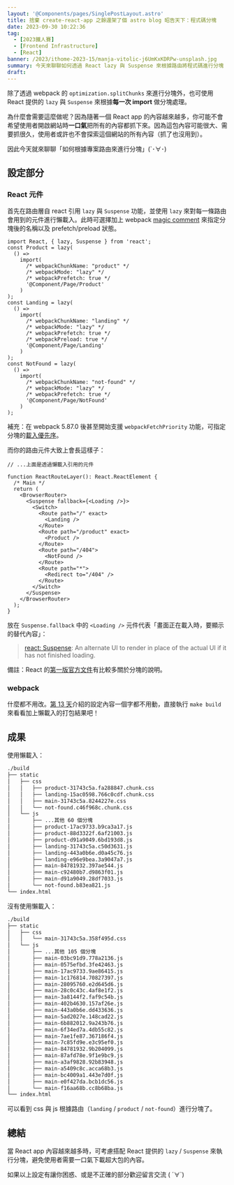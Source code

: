 ```yaml
---
layout: '@Components/pages/SinglePostLayout.astro'
title: 捨棄 create-react-app 之餘還架了個 astro blog 昭告天下：程式碼分塊
date: 2023-09-30 10:22:36
tag:
  - [2023鐵人賽]
  - [Frontend Infrastructure]
  - [React]
banner: /2023/ithome-2023-15/manja-vitolic-j6UmKxKDRPw-unsplash.jpg
summary: 今天來聊聊如何透過 React lazy 與 Suspense 來根據路由將程式碼進行分塊
draft:
---
```


除了透過 webpack 的 `optimization.splitChunks` 來進行分塊外，也可使用 React 提供的 `lazy` 與 `Suspense` 來根據**每一次 import** 做分塊處理。

為什麼會需要這麼做呢？因為隨著一個 React app 的內容越來越多，你可能不會希望使用者開啟網站時**一口氣**把所有的內容都抓下來。因為這包內容可能很大、需要抓很久，使用者或許也不會探索這個網站的所有內容（抓了也沒用到）。

因此今天就來聊聊「如何根據專案路由來進行分塊」(`･∀･)

## 設定部分

### React 元件

首先在路由層自 react 引用 `lazy` 與 `Suspense` 功能，並使用 `lazy` 來對每一條路由會用到的元件進行懶載入。此時可選擇加上 webpack [magic comment](https://webpack.js.org/api/module-methods/#magic-comments) 來指定分塊後的名稱以及 prefetch/preload 狀態。

```tsx
import React, { lazy, Suspense } from 'react';
const Product = lazy(
  () =>
    import(
      /* webpackChunkName: "product" */
      /* webpackMode: "lazy" */
      /* webpackPrefetch: true */
      '@Component/Page/Product'
    )
);
const Landing = lazy(
  () =>
    import(
      /* webpackChunkName: "landing" */
      /* webpackMode: "lazy" */
      /* webpackPrefetch: true */
      /* webpackPreload: true */
      '@Component/Page/Landing'
    )
);
const NotFound = lazy(
  () =>
    import(
      /* webpackChunkName: "not-found" */
      /* webpackMode: "lazy" */
      /* webpackPrefetch: true */
      '@Component/Page/NotFound'
    )
);
```

補充：在 webpack 5.87.0 後甚至開始支援 `webpackFetchPriority` 功能，可指定分塊的[載入優先序](https://webpack.js.org/configuration/module/#moduleparserjavascriptdynamicimportfetchpriority)。

而你的路由元件大致上會長這樣子：

```tsx
// ...上面是透過懶載入引用的元件

function ReactRouteLayer(): React.ReactElement {
  /* Main */
  return (
    <BrowserRouter>
      <Suspense fallback={<Loading />}>
        <Switch>
          <Route path="/" exact>
            <Landing />
          </Route>
          <Route path="/product" exact>
            <Product />
          </Route>
          <Route path="/404">
            <NotFound />
          </Route>
          <Route path="*">
            <Redirect to="/404" />
          </Route>
        </Switch>
      </Suspense>
    </BrowserRouter>
  );
}
```

放在 `Suspense.fallback` 中的 `<Loading />` 元件代表「畫面正在載入時，要顯示的替代內容」：

> [react: Suspense](https://react.dev/reference/react/Suspense#suspense): An alternate UI to render in place of the actual UI if it has not finished loading.

備註：React 的[第一版官方文件](https://legacy.reactjs.org/docs/code-splitting.html)有比較多關於分塊的說明。

### webpack

什麼都不用改。[第 13 天](/2023/ithome-2023-13)介紹的設定內容一個字都不用動，直接執行 `make build` 來看看加上懶載入的打包結果吧！

## 成果

使用懶載入：

```bash
./build
├── static
│   ├── css
│   │   ├── product-31743c5a.fa288847.chunk.css
│   │   ├── landing-15ac0598.766c0cdf.chunk.css
│   │   ├── main-31743c5a.8244227e.css
│   │   └── not-found.c46f968c.chunk.css
│   └── js
│       ├── ...其他 60 個分塊
│       ├── product-17ac9733.b9ca3a17.js
│       ├── product-88d3322f.6af21003.js
│       ├── product-d91a9049.6bd193d8.js
│       ├── landing-31743c5a.c50d3631.js
│       ├── landing-443a0b6e.d0a45c76.js
│       ├── landing-e96e9bea.3a9047a7.js
│       ├── main-84781932.397ae544.js
│       ├── main-c92480b7.d9863f01.js
│       ├── main-d91a9049.28df7033.js
│       └── not-found.b83ea821.js
└── index.html
```

沒有使用懶載入：

```bash
./build
├── static
│   ├── css
│   │   └── main-31743c5a.358f495d.css
│   └── js
│       ├── ...其他 105 個分塊
│       ├── main-03bc91d9.778a2136.js
│       ├── main-0575efbd.3fe42463.js
│       ├── main-17ac9733.9ae86415.js
│       ├── main-1c176814.70827397.js
│       ├── main-28095760.e2d645d6.js
│       ├── main-28c0c43c.4af8e1f2.js
│       ├── main-3a8144f2.faf9c54b.js
│       ├── main-402b4630.157af26e.js
│       ├── main-443a0b6e.dd433636.js
│       ├── main-5ad2027e.148cad22.js
│       ├── main-6b882012.9a243b76.js
│       ├── main-6f34ed7a.4db55c82.js
│       ├── main-7ae1fe87.367186f4.js
│       ├── main-7c85fd9e.e3c95ef0.js
│       ├── main-84781932.9b204099.js
│       ├── main-87afd78e.9f1e9bc9.js
│       ├── main-a3af9828.92b83948.js
│       ├── main-a5409c8c.acca68b3.js
│       ├── main-bc4009a1.443e7d0f.js
│       ├── main-e0f427da.bcb1dc56.js
│       └── main-f16aa68b.cc8b68ba.js
└── index.html
```

可以看到 css 與 js 根據路由（`landing` / `product` / `not-found`）進行分塊了。

## 總結

當 React app 內容越來越多時，可考慮搭配 React 提供的 `lazy` / `Suspense` 來執行分塊，避免使用者需要一口氣下載超大包的內容。

如果以上設定有讓你困惑、或是不正確的部分歡迎留言交流 ( ´∀`)
